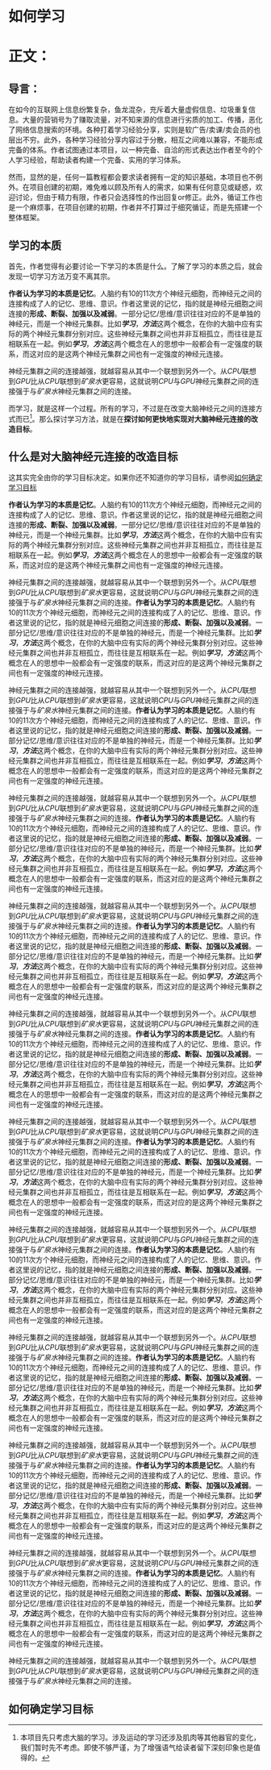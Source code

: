 # 如何学习
<!--# 关键词：
**学习 学习方法 方法论 应试教育 哲学 唯物主义 决定论**
# 摘要：
**由于……，如何学习的精确方法尚未被探究，因此本文介绍了如何学习的精确方法。在第一部分**
# 正文：
## 导言：
在如今的互联网上信息纷繁复杂，鱼龙混杂，充斥着大量虚假信息、冗余垃圾重复信息。大量的营销号为了赚取流量，对不知来源的信息进行劣质的加工、传播，恶化了网络信息搜索的环境。此外，各种学习经验分享内容过于分散，难以使人形成完备的学习体系。本文作者试图通过这一篇文章表达出作者个人至今的学习心得，并试图帮助读者构建一个完备、实用的学习体系，并希望尽量能适应不同水平的读者。然而作者语言表达能力欠佳，如果出现表意不明的地方欢迎提问探讨。
本文结构如下：（待补充）
期望读者具备的知识基础：（待补充）
ddd
asaa
asdfd下
-->
# 正文：
## 导言：
在如今的互联网上信息纷繁复杂，鱼龙混杂，充斥着大量虚假信息、垃圾重复信息。大量的营销号为了赚取流量，对不知来源的信息进行劣质的加工、传播，恶化了网络信息搜索的环境。各种打着学习经验分享，实则是软广告/卖课/卖会员的也层出不穷。此外，各种学习经验分享内容过于分散，相互之间难以兼容，不能形成完备的体系。作者试图通过本项目，以一种完备、自洽的形式表达出作者至今的个人学习经验，帮助读者构建一个完备、实用的学习体系。

然而，显然的是，任何一篇教程都会要求读者拥有一定的知识基础，本项目也不例外。在项目创建的初期，难免难以顾及所有人的需求，如果有任何意见或疑惑，欢迎讨论，但由于精力有限，作者只会选择性的作出回复or修正。此外，循证工作也是一个麻烦事，在项目创建的初期，作者并不打算过于细究循证，而是先搭建一个整体框架。

## 学习的本质
首先，作者觉得有必要讨论一下学习的本质是什么。了解了学习的本质之后，就会发现一切学习方法万变不离其宗。

**作者认为学习的本质是记忆**。人脑约有10的11次方个神经元细胞，而神经元之间的连接构成了人的记忆、思维、意识。作者这里说的记忆，指的就是神经元细胞之间连接的**形成、断裂、加强以及减弱**。一部分记忆/思维/意识往往对应的不是单独的神经元，而是一个神经元集群。比如***学习***，***方法***这两个概念，在你的大脑中应有实际的两个神经元集群分别对应。这些神经元集群之间也并非互相孤立，而往往是互相联系在一起。例如***学习***，***方法***这两个概念在人的思想中一般都会有一定强度的联系，而这对应的是这两个神经元集群之间也有一定强度的神经元连接。

神经元集群之间的连接越强，就越容易从其中一个联想到另外一个。从*CPU*联想到*GPU*比从*CPU*联想到*矿泉水*更容易，这就说明*CPU*与*GPU*神经元集群之间的连接强于与*矿泉水*神经元集群之间的连接。

而学习，就是这样一个过程。所有的学习，不过是在改变大脑神经元之间的连接方式而已[^1]。那么探讨学习方法，就是在**探讨如何更快地实现对大脑神经元连接的改造目标**。

[^1]: 本项目先只考虑大脑的学习。涉及运动的学习还涉及肌肉等其他器官的变化，我们暂时先不考虑。即使不够严谨，为了增强语气给读者留下深刻印象也是值得的。

## 什么是对大脑神经元连接的改造目标

这其实完全由你的学习目标决定。如果你还不知道你的学习目标，请参阅[如何确定学习目标](#如何确定学习目标)

**作者认为学习的本质是记忆**。人脑约有10的11次方个神经元细胞，而神经元之间的连接构成了人的记忆、思维、意识。作者这里说的记忆，指的就是神经元细胞之间连接的**形成、断裂、加强以及减弱**。一部分记忆/思维/意识往往对应的不是单独的神经元，而是一个神经元集群。比如***学习***，***方法***这两个概念，在你的大脑中应有实际的两个神经元集群分别对应。这些神经元集群之间也并非互相孤立，而往往是互相联系在一起。例如***学习***，***方法***这两个概念在人的思想中一般都会有一定强度的联系，而这对应的是这两个神经元集群之间也有一定强度的神经元连接。

神经元集群之间的连接越强，就越容易从其中一个联想到另外一个。从*CPU*联想到*GPU*比从*CPU*联想到*矿泉水*更容易，这就说明*CPU*与*GPU*神经元集群之间的连接强于与*矿泉水*神经元集群之间的连接。**作者认为学习的本质是记忆**。人脑约有10的11次方个神经元细胞，而神经元之间的连接构成了人的记忆、思维、意识。作者这里说的记忆，指的就是神经元细胞之间连接的**形成、断裂、加强以及减弱**。一部分记忆/思维/意识往往对应的不是单独的神经元，而是一个神经元集群。比如***学习***，***方法***这两个概念，在你的大脑中应有实际的两个神经元集群分别对应。这些神经元集群之间也并非互相孤立，而往往是互相联系在一起。例如***学习***，***方法***这两个概念在人的思想中一般都会有一定强度的联系，而这对应的是这两个神经元集群之间也有一定强度的神经元连接。

神经元集群之间的连接越强，就越容易从其中一个联想到另外一个。从*CPU*联想到*GPU*比从*CPU*联想到*矿泉水*更容易，这就说明*CPU*与*GPU*神经元集群之间的连接强于与*矿泉水*神经元集群之间的连接。**作者认为学习的本质是记忆**。人脑约有10的11次方个神经元细胞，而神经元之间的连接构成了人的记忆、思维、意识。作者这里说的记忆，指的就是神经元细胞之间连接的**形成、断裂、加强以及减弱**。一部分记忆/思维/意识往往对应的不是单独的神经元，而是一个神经元集群。比如***学习***，***方法***这两个概念，在你的大脑中应有实际的两个神经元集群分别对应。这些神经元集群之间也并非互相孤立，而往往是互相联系在一起。例如***学习***，***方法***这两个概念在人的思想中一般都会有一定强度的联系，而这对应的是这两个神经元集群之间也有一定强度的神经元连接。

神经元集群之间的连接越强，就越容易从其中一个联想到另外一个。从*CPU*联想到*GPU*比从*CPU*联想到*矿泉水*更容易，这就说明*CPU*与*GPU*神经元集群之间的连接强于与*矿泉水*神经元集群之间的连接。**作者认为学习的本质是记忆**。人脑约有10的11次方个神经元细胞，而神经元之间的连接构成了人的记忆、思维、意识。作者这里说的记忆，指的就是神经元细胞之间连接的**形成、断裂、加强以及减弱**。一部分记忆/思维/意识往往对应的不是单独的神经元，而是一个神经元集群。比如***学习***，***方法***这两个概念，在你的大脑中应有实际的两个神经元集群分别对应。这些神经元集群之间也并非互相孤立，而往往是互相联系在一起。例如***学习***，***方法***这两个概念在人的思想中一般都会有一定强度的联系，而这对应的是这两个神经元集群之间也有一定强度的神经元连接。

神经元集群之间的连接越强，就越容易从其中一个联想到另外一个。从*CPU*联想到*GPU*比从*CPU*联想到*矿泉水*更容易，这就说明*CPU*与*GPU*神经元集群之间的连接强于与*矿泉水*神经元集群之间的连接。**作者认为学习的本质是记忆**。人脑约有10的11次方个神经元细胞，而神经元之间的连接构成了人的记忆、思维、意识。作者这里说的记忆，指的就是神经元细胞之间连接的**形成、断裂、加强以及减弱**。一部分记忆/思维/意识往往对应的不是单独的神经元，而是一个神经元集群。比如***学习***，***方法***这两个概念，在你的大脑中应有实际的两个神经元集群分别对应。这些神经元集群之间也并非互相孤立，而往往是互相联系在一起。例如***学习***，***方法***这两个概念在人的思想中一般都会有一定强度的联系，而这对应的是这两个神经元集群之间也有一定强度的神经元连接。

神经元集群之间的连接越强，就越容易从其中一个联想到另外一个。从*CPU*联想到*GPU*比从*CPU*联想到*矿泉水*更容易，这就说明*CPU*与*GPU*神经元集群之间的连接强于与*矿泉水*神经元集群之间的连接。**作者认为学习的本质是记忆**。人脑约有10的11次方个神经元细胞，而神经元之间的连接构成了人的记忆、思维、意识。作者这里说的记忆，指的就是神经元细胞之间连接的**形成、断裂、加强以及减弱**。一部分记忆/思维/意识往往对应的不是单独的神经元，而是一个神经元集群。比如***学习***，***方法***这两个概念，在你的大脑中应有实际的两个神经元集群分别对应。这些神经元集群之间也并非互相孤立，而往往是互相联系在一起。例如***学习***，***方法***这两个概念在人的思想中一般都会有一定强度的联系，而这对应的是这两个神经元集群之间也有一定强度的神经元连接。

神经元集群之间的连接越强，就越容易从其中一个联想到另外一个。从*CPU*联想到*GPU*比从*CPU*联想到*矿泉水*更容易，这就说明*CPU*与*GPU*神经元集群之间的连接强于与*矿泉水*神经元集群之间的连接。**作者认为学习的本质是记忆**。人脑约有10的11次方个神经元细胞，而神经元之间的连接构成了人的记忆、思维、意识。作者这里说的记忆，指的就是神经元细胞之间连接的**形成、断裂、加强以及减弱**。一部分记忆/思维/意识往往对应的不是单独的神经元，而是一个神经元集群。比如***学习***，***方法***这两个概念，在你的大脑中应有实际的两个神经元集群分别对应。这些神经元集群之间也并非互相孤立，而往往是互相联系在一起。例如***学习***，***方法***这两个概念在人的思想中一般都会有一定强度的联系，而这对应的是这两个神经元集群之间也有一定强度的神经元连接。

神经元集群之间的连接越强，就越容易从其中一个联想到另外一个。从*CPU*联想到*GPU*比从*CPU*联想到*矿泉水*更容易，这就说明*CPU*与*GPU*神经元集群之间的连接强于与*矿泉水*神经元集群之间的连接。**作者认为学习的本质是记忆**。人脑约有10的11次方个神经元细胞，而神经元之间的连接构成了人的记忆、思维、意识。作者这里说的记忆，指的就是神经元细胞之间连接的**形成、断裂、加强以及减弱**。一部分记忆/思维/意识往往对应的不是单独的神经元，而是一个神经元集群。比如***学习***，***方法***这两个概念，在你的大脑中应有实际的两个神经元集群分别对应。这些神经元集群之间也并非互相孤立，而往往是互相联系在一起。例如***学习***，***方法***这两个概念在人的思想中一般都会有一定强度的联系，而这对应的是这两个神经元集群之间也有一定强度的神经元连接。

神经元集群之间的连接越强，就越容易从其中一个联想到另外一个。从*CPU*联想到*GPU*比从*CPU*联想到*矿泉水*更容易，这就说明*CPU*与*GPU*神经元集群之间的连接强于与*矿泉水*神经元集群之间的连接。**作者认为学习的本质是记忆**。人脑约有10的11次方个神经元细胞，而神经元之间的连接构成了人的记忆、思维、意识。作者这里说的记忆，指的就是神经元细胞之间连接的**形成、断裂、加强以及减弱**。一部分记忆/思维/意识往往对应的不是单独的神经元，而是一个神经元集群。比如***学习***，***方法***这两个概念，在你的大脑中应有实际的两个神经元集群分别对应。这些神经元集群之间也并非互相孤立，而往往是互相联系在一起。例如***学习***，***方法***这两个概念在人的思想中一般都会有一定强度的联系，而这对应的是这两个神经元集群之间也有一定强度的神经元连接。

神经元集群之间的连接越强，就越容易从其中一个联想到另外一个。从*CPU*联想到*GPU*比从*CPU*联想到*矿泉水*更容易，这就说明*CPU*与*GPU*神经元集群之间的连接强于与*矿泉水*神经元集群之间的连接。**作者认为学习的本质是记忆**。人脑约有10的11次方个神经元细胞，而神经元之间的连接构成了人的记忆、思维、意识。作者这里说的记忆，指的就是神经元细胞之间连接的**形成、断裂、加强以及减弱**。一部分记忆/思维/意识往往对应的不是单独的神经元，而是一个神经元集群。比如***学习***，***方法***这两个概念，在你的大脑中应有实际的两个神经元集群分别对应。这些神经元集群之间也并非互相孤立，而往往是互相联系在一起。例如***学习***，***方法***这两个概念在人的思想中一般都会有一定强度的联系，而这对应的是这两个神经元集群之间也有一定强度的神经元连接。

神经元集群之间的连接越强，就越容易从其中一个联想到另外一个。从*CPU*联想到*GPU*比从*CPU*联想到*矿泉水*更容易，这就说明*CPU*与*GPU*神经元集群之间的连接强于与*矿泉水*神经元集群之间的连接。**作者认为学习的本质是记忆**。人脑约有10的11次方个神经元细胞，而神经元之间的连接构成了人的记忆、思维、意识。作者这里说的记忆，指的就是神经元细胞之间连接的**形成、断裂、加强以及减弱**。一部分记忆/思维/意识往往对应的不是单独的神经元，而是一个神经元集群。比如***学习***，***方法***这两个概念，在你的大脑中应有实际的两个神经元集群分别对应。这些神经元集群之间也并非互相孤立，而往往是互相联系在一起。例如***学习***，***方法***这两个概念在人的思想中一般都会有一定强度的联系，而这对应的是这两个神经元集群之间也有一定强度的神经元连接。

神经元集群之间的连接越强，就越容易从其中一个联想到另外一个。从*CPU*联想到*GPU*比从*CPU*联想到*矿泉水*更容易，这就说明*CPU*与*GPU*神经元集群之间的连接强于与*矿泉水*神经元集群之间的连接。

## 如何确定学习目标